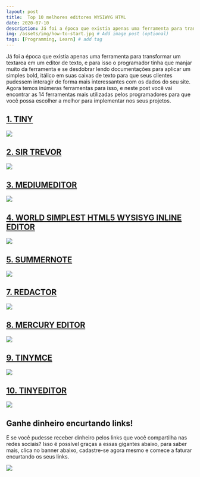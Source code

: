 ```yaml
---
layout: post
title:  Top 10 melhores editores WYSIWYG HTML
date: 2020-07-10
description: Já foi a época que existia apenas uma ferramenta para transformar um textarea em um editor de texto, e para isso o programador tinha que manjar muito da ferramenta e se desdobrar lendo documentações para aplicar um simples bold, itálico em suas caixas de texto para que seus clientes pudessem interagir de forma mais interessantes com os dados do seu site. Agora temos inúmeras ferramentas para isso, e neste post você vai encontrar as 14 ferramentas mais utilizadas pelos programadores para que você possa escolher a melhor para implementar nos seus projetos.
img: /assets/img/how-to-start.jpg # Add image post (optional)
tags: [Programming, Learn] # add tag
---
```

Já foi a época que existia apenas uma ferramenta para transformar um textarea em um editor de texto, e para isso o programador tinha que manjar muito da ferramenta e se desdobrar lendo documentações para aplicar um simples bold, itálico em suas caixas de texto para que seus clientes pudessem interagir de forma mais interessantes com os dados do seu site. Agora temos inúmeras ferramentas para isso, e neste post você vai encontrar as 14 ferramentas mais utilizadas pelos programadores para que você possa escolher a melhor para implementar nos seus projetos.

## [1. TINY](http://mindmup.github.io/bootstrap-wysiwyg/)

![](https://i0.wp.com/www.upmasters.com/wp-content/uploads/2014/09/001-TINY-bootstrap.jpg?w=690&ssl=1)

## [2. SIR TREVOR](http://madebymany.github.io/sir-trevor-js/)

![](https://i1.wp.com/www.upmasters.com/wp-content/uploads/2014/09/002-SIR-TREVOR.jpg?w=690&ssl=1)

## [3. MEDIUMEDITOR](https://github.com/yabwe/medium-editor)

![](https://i1.wp.com/www.upmasters.com/wp-content/uploads/2014/09/003-MEDIUMEDITOR.jpg?w=690&ssl=1)

## [4. WORLD SIMPLEST HTML5 WYSISYG INLINE EDITOR](https://codepen.io/barney-parker/pen/idjCG)

![](https://i2.wp.com/www.upmasters.com/wp-content/uploads/2014/09/004-WORLD-SIMPLEST-HTML5-WYSISYG-INLINE-EDITOR.jpg?w=690&ssl=1)

## [5. SUMMERNOTE](https://hackerwins.github.io/summernote/)

![](http://textangular.com/)

## [7. REDACTOR](https://imperavi.com/redactor/)

![](https://i1.wp.com/www.upmasters.com/wp-content/uploads/2014/09/007-REDACTOR.jpg?w=690&ssl=1)

## [8. MERCURY EDITOR](http://jejacks0n.github.io/mercury/)

![](https://i0.wp.com/www.upmasters.com/wp-content/uploads/2014/09/008-MERCURY-EDITOR.jpg?w=690&ssl=1)

## [9. TINYMCE](https://www.tiny.cloud/)

![](https://i1.wp.com/www.upmasters.com/wp-content/uploads/2014/09/009-TINYMCE.jpg?w=690&ssl=1)

## [10. TINYEDITOR](http://www.scriptiny.com/2010/02/javascript-wysiwyg-editor/)

![](https://i1.wp.com/www.upmasters.com/wp-content/uploads/2014/09/010-TINYEDITOR.jpg?w=690&ssl=1)

## Ganhe dinheiro encurtando links!

E se você pudesse receber dinheiro pelos links que você compartilha nas redes sociais? Isso é possível graças a essas gigantes abaixo, para saber mais, clica no banner abaixo, cadastre-se agora mesmo e comece a faturar encurtando os seus links.

[![](https://d33wubrfki0l68.cloudfront.net/2cdca305fd6b178639f6c91f896e465fdd494615/51033/assets/images/banners/adfly.gif)](https://join-adf.ly/23571397)